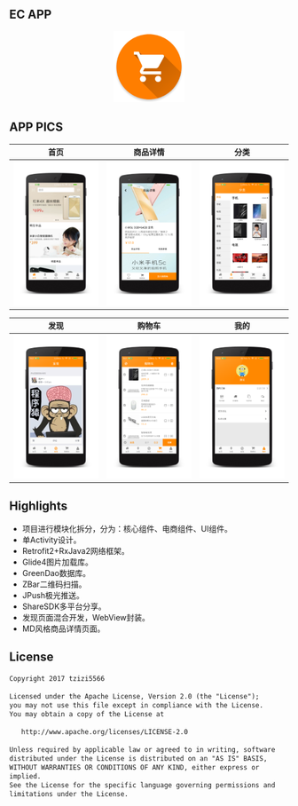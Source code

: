 ## EC APP ##
<div align="center">
	<img src="./art/ic_launcher.png" width="128" alt="icon">
</div>

## APP PICS ##
|首页|商品详情|分类|
|:-:|:-:|:-:|
|![首页](./art/01.png)|![商品详情](./art/02.png)|![分类](./art/03.png)|

|发现|购物车|我的|
|:-:|:-:|:-:|
|![发现](./art/04.png)|![购物车](./art/05.png)|![我的](./art/06.png)|

## Highlights ##
* 项目进行模块化拆分，分为：核心组件、电商组件、UI组件。
* 单Activity设计。
* Retrofit2+RxJava2网络框架。
* Glide4图片加载库。
* GreenDao数据库。
* ZBar二维码扫描。
* JPush极光推送。
* ShareSDK多平台分享。
* 发现页面混合开发，WebView封装。
* MD风格商品详情页面。

## License ##
``````
Copyright 2017 tzizi5566

Licensed under the Apache License, Version 2.0 (the "License");
you may not use this file except in compliance with the License.
You may obtain a copy of the License at

   http://www.apache.org/licenses/LICENSE-2.0

Unless required by applicable law or agreed to in writing, software
distributed under the License is distributed on an "AS IS" BASIS,
WITHOUT WARRANTIES OR CONDITIONS OF ANY KIND, either express or implied.
See the License for the specific language governing permissions and
limitations under the License.
``````
